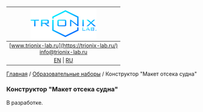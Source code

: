 | ![logo](/logo_nav.png) |
| :---: |
| [www.trionix-lab.ru](https://trionix-lab.ru/) <br/> [info@trionix-lab.ru](mailto:info@trionix-lab.ru) |
| [EN](README.md) \| [RU](README_RU.md) |

[Главная](/README_RU.md) / [Образовательные наборы](/documentation/kids/index_RU.md) / Конструктор "Макет отсека судна"

### Конструктор "Макет отсека судна"
В разработке.